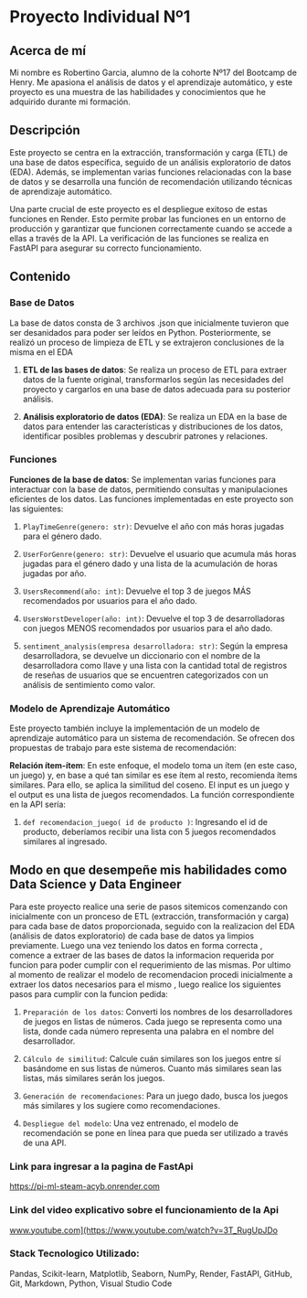 # Proyecto Individual Nº1
## Acerca de mí
Mi nombre es Robertino Garcia, alumno de la cohorte Nº17 del Bootcamp de Henry. Me apasiona el análisis de datos y el aprendizaje automático, y este proyecto es una muestra de las habilidades y conocimientos que he adquirido durante mi formación.

## Descripción
Este proyecto se centra en la extracción, transformación y carga (ETL) de una base de datos específica, seguido de un análisis exploratorio de datos (EDA). Además, se implementan varias funciones relacionadas con la base de datos y se desarrolla una función de recomendación utilizando técnicas de aprendizaje automático. 

Una parte crucial de este proyecto es el despliegue exitoso de estas funciones en Render. Esto permite probar las funciones en un entorno de producción y garantizar que funcionen correctamente cuando se accede a ellas a través de la API. La verificación de las funciones se realiza en FastAPI para asegurar su correcto funcionamiento.

## Contenido
### Base de Datos

La base de datos consta de 3 archivos .json que inicialmente tuvieron que ser desanidados para poder ser leídos en Python. Posteriormente, se realizó un proceso de limpieza de ETL y se extrajeron conclusiones de la misma en el EDA
1. **ETL de las bases de datos**: Se realiza un proceso de ETL para extraer datos de la fuente original, transformarlos según las necesidades del proyecto y cargarlos en una base de datos adecuada para su posterior análisis.

2. **Análisis exploratorio de datos (EDA)**: Se realiza un EDA en la base de datos para entender las características y distribuciones de los datos, identificar posibles problemas y descubrir patrones y relaciones.

### Funciones
**Funciones de la base de datos**: Se implementan varias funciones para interactuar con la base de datos, permitiendo consultas y manipulaciones eficientes de los datos.
Las funciones implementadas en este proyecto son las siguientes:

1. `PlayTimeGenre(genero: str)`: Devuelve el año con más horas jugadas para el género dado.

2. `UserForGenre(genero: str)`: Devuelve el usuario que acumula más horas jugadas para el género dado y una lista de la acumulación de horas jugadas por año.

3. `UsersRecommend(año: int)`: Devuelve el top 3 de juegos MÁS recomendados por usuarios para el año dado.

4. `UsersWorstDeveloper(año: int)`: Devuelve el top 3 de desarrolladoras con juegos MENOS recomendados por usuarios para el año dado.

5. `sentiment_analysis(empresa desarrolladora: str)`: Según la empresa desarrolladora, se devuelve un diccionario con el nombre de la desarrolladora como llave y una lista con la cantidad total de registros de reseñas de usuarios que se encuentren categorizados con un análisis de sentimiento como valor.

### Modelo de Aprendizaje Automático
Este proyecto también incluye la implementación de un modelo de aprendizaje automático para un sistema de recomendación. Se ofrecen dos propuestas de trabajo para este sistema de recomendación:

 **Relación ítem-ítem**: En este enfoque, el modelo toma un ítem (en este caso, un juego) y, en base a qué tan similar es ese ítem al resto, recomienda ítems similares. Para ello, se aplica la similitud del coseno. El input es un juego y el output es una lista de juegos recomendados. La función correspondiente en la API sería:

 1. `def recomendacion_juego( id de producto )`: Ingresando el id de producto, deberíamos recibir una lista con 5 juegos recomendados similares al ingresado.

## Modo en que desempeñe mis habilidades como Data Science y Data Engineer
Para este proyecto realice una serie de pasos sitemicos comenzando con inicialmente con un pronceso de ETL (extracción, transformación y carga) para cada base de datos proporcionada, seguido con la realizacion del EDA (análisis de datos exploratorio) de cada base de datos ya limpios previamente. Luego una vez teniendo los datos en forma correcta , comence a extraer de las bases de datos la informacion requerida por funcion para poder cumplir con el requerimiento de las mismas. Por ultimo al momento de realizar el modelo de recomendacion procedi inicialmente a extraer los datos necesarios para el mismo , luego realice los siguientes pasos para cumplir con la funcion pedida:

1. `Preparación de los datos`: Converti los nombres de los desarrolladores de juegos en listas de números. Cada juego se representa como una lista, donde cada número representa una palabra en el nombre del desarrollador.

2. `Cálculo de similitud`: Calcule cuán similares son los juegos entre sí basándome en sus listas de números. Cuanto más similares sean las listas, más similares serán los juegos.

3. `Generación de recomendaciones`: Para un juego dado, busca los juegos más similares y los sugiere como recomendaciones.

4. `Despliegue del modelo`: Una vez entrenado, el modelo de recomendación se pone en línea para que pueda ser utilizado a través de una API.

### Link para ingresar a la pagina de FastApi
https://pi-ml-steam-acyb.onrender.com

### Link del video explicativo sobre el funcionamiento de la Api 
www.youtube.com](https://www.youtube.com/watch?v=3T_RugUpJDo

### Stack Tecnologico Utilizado:
Pandas, Scikit-learn, Matplotlib, Seaborn, NumPy, Render, FastAPI, GitHub, Git, Markdown, Python, Visual Studio Code
